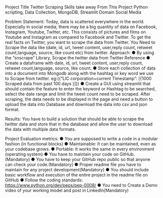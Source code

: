 
Project Title	Twitter Scraping
Skills take away From This Project	Python scripting, Data Collection,
MongoDB, Streamlit
Domain	Social Media

Problem Statement:
Today, data is scattered everywhere in the world. Especially in social media, there may be a big quantity of data on Facebook, Instagram, Youtube, Twitter, etc. This consists of pictures and films on Youtube and Instagram as compared to Facebook and Twitter. To get the real facts on Twitter, you want to scrape the data from Twitter. You Need to Scrape the data like (date, id, url, tweet content, user,reply count, retweet count,language, source, like count etc) from twitter.
Approach: 
●	By using the “snscrape” Library, Scrape the twitter data from Twitter Reference
●	Create a dataframe with date, id, url, tweet content, user,reply count, retweet count,language, source, like count.
●	Store each collection of data into a document into Mongodb along with the hashtag or key word we use to  Scrape from twitter. eg:({“LIC corporation+current Timestamp”: [{1000  Scraped data from past 100 days }]})
●	Create a GUI using streamlit that should contain the feature to enter the keyword or Hashtag to be searched, select the date range and limit the tweet count need to be scraped. After scraping, the data needs to be displayed in the page and need a button to upload the data into Database and download the data into csv and json format.

Results: You have to build a solution that should be able to scrape the twitter data and store that in the database and allow the user to download the data with multiple data formats.

Project Evaluation metrics:
●	You are supposed to write a code in a modular fashion (in functional blocks)
●	Maintainable: It can be maintained, even as your codebase grows.
●	Portable: It works the same in every environment (operating system)
●	You have to maintain your code on GitHub.(Mandatory)
●	You have to keep your GitHub repo public so that anyone can check your code.(Mandatory)
●	Proper readme file you have to maintain for any project development(Mandatory)
●	You should include basic workflow and execution of the entire project in the readme file on GitHub
●	Follow the coding standards: https://www.python.org/dev/peps/pep-0008/
●	You need to Create a Demo video of your working model and post in LinkedIn(Mandatory)




